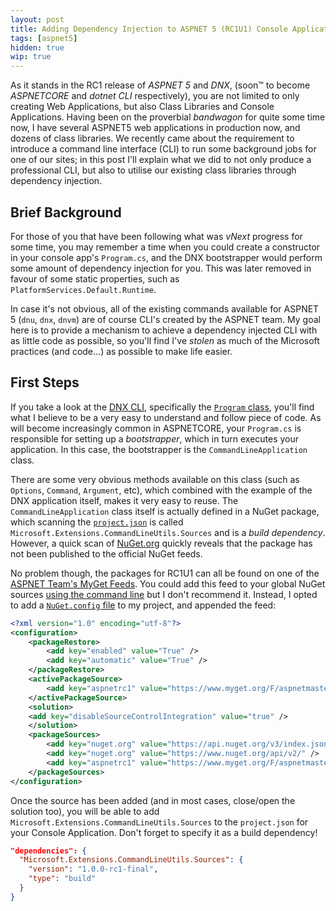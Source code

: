 ```yaml
---
layout: post
title: Adding Dependency Injection to ASPNET 5 (RC1U1) Console Applications
tags: [aspnet5]
hidden: true
wip: true
---
```


As it stands in the RC1 release of *ASPNET 5* and *DNX*, (soon™ to become *ASPNETCORE* and *dotnet CLI* respectively), you are not limited to only creating Web Applications, but also Class Libraries and Console Applications. Having been on the proverbial *bandwagon* for quite some time now, I have several ASPNET5 web applications in production now, and dozens of class libraries. We recently came about the requirement to introduce a command line interface (CLI) to run some background jobs for one of our sites; in this post I'll explain what we did to not only produce a professional CLI, but also to utilise our existing class libraries through dependency injection.

## Brief Background

For those of you that have been following what was *vNext* progress for some time, you may remember a time when you could create a constructor in your console app's `Program.cs`, and the DNX bootstrapper would perform some amount of dependency injection for you. This was later removed in favour of some static properties, such as `PlatformServices.Default.Runtime`.

In case it's not obvious, all of the existing commands available for ASPNET 5 (`dnu`, `dnx`, `dnvm`) are of course CLI's created by the ASPNET team. My goal here is to provide a mechanism to achieve a dependency injected CLI with as little code as possible, so you'll find I've *stolen* as much of the Microsoft practices (and code...) as possible to make life easier.

## First Steps

If you take a look at the [DNX CLI](https://github.com/aspnet/dnx/tree/dev/src/Microsoft.Dnx.Tooling), specifically the [`Program` class](https://github.com/aspnet/dnx/blob/dev/src/Microsoft.Dnx.Tooling/Program.cs), you'll find what I believe to be a very easy to understand and follow piece of code. As will become increasingly common in ASPNETCORE, your `Program.cs` is responsible for setting up a _bootstrapper_, which in turn executes your application. In this case, the bootstrapper is the `CommandLineApplication` class.

There are some very obvious methods available on this class (such as `Options`, `Command`, `Argument`, etc), which combined with the example of the DNX application itself, makes it very easy to reuse. The `CommandLineApplication` class itself is actually defined in a NuGet package, which scanning the [`project.json`](https://github.com/aspnet/dnx/blob/dev/src/Microsoft.Dnx.Tooling/project.json#L35-L38) is called `Microsoft.Extensions.CommandLineUtils.Sources` and is a _build dependency_. However, a quick scan of [NuGet.org](https://www.nuget.org/packages?q=Microsoft.Extensions.CommandLineUtils.Sources) quickly reveals that the package has not been published to the official NuGet feeds.

No problem though, the packages for RC1U1 can all be found on one of the [ASPNET Team's MyGet Feeds](https://www.myget.org/gallery/aspnetmaster). You could add this feed to your global NuGet sources [using the command line](https://docs.nuget.org/consume/command-line-reference#sources-command) but I don't recommend it. Instead, I opted to add a [`NuGet.config` file]() to my project, and appended the feed:

```xml
<?xml version="1.0" encoding="utf-8"?>
<configuration>
	<packageRestore>
		<add key="enabled" value="True" />
		<add key="automatic" value="True" />
	</packageRestore>
	<activePackageSource>
		<add key="aspnetrc1" value="https://www.myget.org/F/aspnetmaster/api/v3/index.json" />
	</activePackageSource>
	<solution>
	<add key="disableSourceControlIntegration" value="true" />
	</solution>
	<packageSources>
		<add key="nuget.org" value="https://api.nuget.org/v3/index.json" protocolVersion="3" />
		<add key="nuget.org" value="https://www.nuget.org/api/v2/" />
		<add key="aspnetrc1" value="https://www.myget.org/F/aspnetmaster/api/v3/index.json" />
	</packageSources>
</configuration>
```

Once the source has been added (and in most cases, close/open the solution too), you will be able to add `Microsoft.Extensions.CommandLineUtils.Sources` to the `project.json` for your Console Application. Don't forget to specify it as a build dependency!

```json
"dependencies": {
  "Microsoft.Extensions.CommandLineUtils.Sources": {
    "version": "1.0.0-rc1-final",
    "type": "build"
  }
}
```

